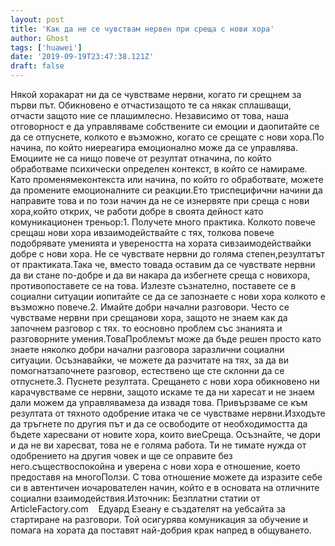 ```yaml
---
layout: post
title: 'Как да не се чувствам нервен при среща с нови хора'
author: Ghost
tags: ['huawei']
date: '2019-09-19T23:47:38.121Z'
draft: false
---
```


Някой хоракарат ни да се чувстваме нервни, когато ги срещнем за първи път. Обикновено е отчастизащото те са някак сплашващи, отчасти защото ние се плашимлесно. Независимо от това, наша отговорност е да управляваме собствените си емоции и даопитайте се да се отпуснете, колкото е възможно, когато се срещате с нови хора.По начина, по който ниереагира емоционално може да се управлява. Емоциите не са нищо повече от резултат отначина, по който обработваме психически определен контекст, в който се намираме. Като променямеконтекста или начина, по който го обработвате, можете да промените емоционалните си реакции.Ето триспецифични начини да направите това и по този начин да не се изнервяте при среща с нови хора,който открих, че работи добре в своята дейност като комуникационен треньор:1. Получете много практика. Колкото повече срещаш нови хора ивзаимодействайте с тях, толкова повече подобрявате уменията и увереността на хората сивзаимодействайки добре с нови хора. Не се чувствате нервни до голяма степен,резултатът от практиката.Така че, вместо товада оставим да се чувствате нервни да ви стане по-добре и да ви накара да избегнете среща с новихора, противопоставете се на това. Излезте съзнателно, поставете се в социални ситуации иопитайте се да се запознаете с нови хора колкото е възможно повече.2. Имайте добри начални разговори. Често се чувстваме нервни при срещанови хора, защото не знаем как да започнем разговор с тях. то еосновно проблем със знанията и разговорните умения.ТоваПроблемът може да бъде решен просто като знаете няколко добри начални разговора заразлични социални ситуации. Осъзнавайки, че можете да разчитате на тях, за да ви помогнатзапочнете разговор, естествено ще сте склонни да се отпуснете.3. Пуснете резултата. Срещането с нови хора обикновено ни карачувстваме се нервни, защото искаме те да ни харесат и не знаем дали можем да управлявамеза да извадя това. Привързваме се към резултата от тяхното одобрение итака че се чувстваме нервни.Изходъте да тръгнете по другия път и да се освободите от необходимостта да бъдете харесвани от новите хора, които виеСреща. Осъзнайте, че дори и да не ви харесват, това не е голяма работа. Ти не тимате нужда от одобрението на другия човек и ще се оправите без него.съществоспокойна и уверена с нови хора е отношение, което предоставя на многоПолзи. С това отношение можете да изразите себе си в автентичен иочарователен начин, който е в основата на отличните социални взаимодействия.Източник: Безплатни статии от ArticleFactory.com    Едуард Езеану е създателят на уебсайта за стартиране на разговори. Той осигурява комуникация за обучение и помага на хората да поставят най-добрия крак напред в общуването.

